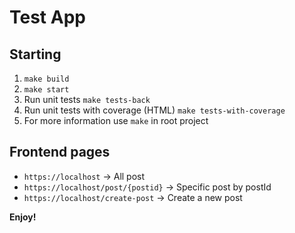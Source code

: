 # Test App

## Starting

1. `make build`
2. `make start`
3. Run unit tests `make tests-back`
4. Run unit tests with coverage (HTML) `make tests-with-coverage`
5. For more information use `make` in root project

## Frontend pages

* `https://localhost` -> All post
* `https://localhost/post/{postid}` -> Specific post by postId
* `https://localhost/create-post` -> Create a new post

**Enjoy!**
